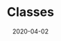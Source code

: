 ---
layout: app
app: classes
title: Classes
permalink: /classes/
classes:
  body: wide-popovers
headline: Classes App Released
date: 2020-04-02
---